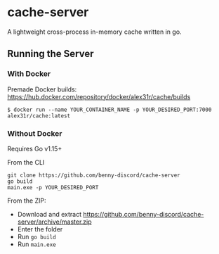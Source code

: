 # cache-server

A lightweight cross-process in-memory cache written in go.

## Running the Server

### With Docker

Premade Docker builds: https://hub.docker.com/repository/docker/alex31r/cache/builds

```shell
$ docker run --name YOUR_CONTAINER_NAME -p YOUR_DESIRED_PORT:7000 alex31r/cache:latest 
```

### Without Docker

Requires Go v1.15+

From the CLI

```shell
git clone https://github.com/benny-discord/cache-server
go build
main.exe -p YOUR_DESIRED_PORT
```

From the ZIP:

- Download and extract https://github.com/benny-discord/cache-server/archive/master.zip
- Enter the folder
- Run `go build`
- Run `main.exe`
